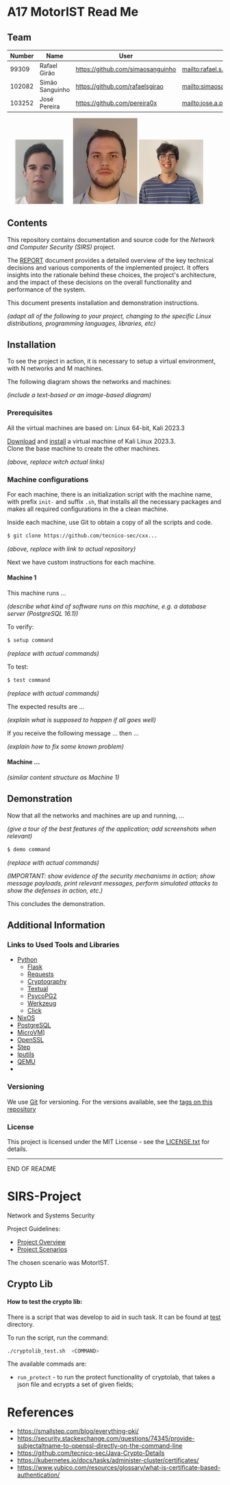 # A17 MotorIST Read Me

## Team

| Number | Name              | User                             | E-mail                              |
| -------|-------------------|----------------------------------| ------------------------------------|
| 99309  | Rafael Girão     | https://github.com/simaosanguinho   | <mailto:rafael.s.girao@tecnico.ulisboa.pt>   |
| 102082  | Simão Sanguinho      | https://github.com/rafaelsgirao    | <mailto:simaosanguinho@tecnico.ulisboa.pt>     |
| 103252  | José Pereira  | https://github.com/pereira0x | <mailto:jose.a.pereira@tecnico.ulisboa.pt> |


![Rafael](img/ist199309.png) ![Simão](img/ist1102082.png) ![José](img/ist1103252.png)


## Contents

This repository contains documentation and source code for the *Network and Computer Security (SIRS)* project.

The [REPORT](REPORT.md) document provides a detailed overview of the key technical decisions and various components of the implemented project.
It offers insights into the rationale behind these choices, the project's architecture, and the impact of these decisions on the overall functionality and performance of the system.

This document presents installation and demonstration instructions.

*(adapt all of the following to your project, changing to the specific Linux distributions, programming languages, libraries, etc)*

## Installation

To see the project in action, it is necessary to setup a virtual environment, with N networks and M machines.  

The following diagram shows the networks and machines:

*(include a text-based or an image-based diagram)*

### Prerequisites

All the virtual machines are based on: Linux 64-bit, Kali 2023.3  

[Download](https://...link_to_download_installation_media) and [install](https://...link_to_installation_instructions) a virtual machine of Kali Linux 2023.3.  
Clone the base machine to create the other machines.

*(above, replace witch actual links)*

### Machine configurations

For each machine, there is an initialization script with the machine name, with prefix `init-` and suffix `.sh`, that installs all the necessary packages and makes all required configurations in the a clean machine.

Inside each machine, use Git to obtain a copy of all the scripts and code.

```sh
$ git clone https://github.com/tecnico-sec/cxx...
```

*(above, replace with link to actual repository)*

Next we have custom instructions for each machine.

#### Machine 1

This machine runs ...

*(describe what kind of software runs on this machine, e.g. a database server (PostgreSQL 16.1))*

To verify:

```sh
$ setup command
```

*(replace with actual commands)*

To test:

```sh
$ test command
```

*(replace with actual commands)*

The expected results are ...

*(explain what is supposed to happen if all goes well)*

If you receive the following message ... then ...

*(explain how to fix some known problem)*

#### Machine ...

*(similar content structure as Machine 1)*

## Demonstration

Now that all the networks and machines are up and running, ...

*(give a tour of the best features of the application; add screenshots when relevant)*

```sh
$ demo command
```

*(replace with actual commands)*

*(IMPORTANT: show evidence of the security mechanisms in action; show message payloads, print relevant messages, perform simulated attacks to show the defenses in action, etc.)*

This concludes the demonstration.

## Additional Information

### Links to Used Tools and Libraries

- [Python](https://www.python.org/)
  - [Flask](https://flask.palletsprojects.com/)
  - [Requests](https://pypi.org/project/requests/)
  - [Cryptography](https://pycryptodome.readthedocs.io/)
  - [Textual](https://textual.textualize.io/)
  - [PsycoPG2](https://www.psycopg.org/)
  - [Werkzeug](https://werkzeug.palletsprojects.com/)
  - [Click](https://click.palletsprojects.com/)
- [NixOS](https://nixos.org/)
- [PostgreSQL](https://www.postgresql.org/)
- [MicroVM](https://github.com/astro/microvm.nix)]
- [OpenSSL](https://www.openssl.org/)
- [Step](https://smallstep.com/docs/step-ca/)
- [Iputils](https://github.com/iputils/iputils)
- [QEMU](https://www.qemu.org/)
- 

### Versioning

We use [Git](https://git-scm.com/) for versioning. For the versions available, see the [tags on this repository](https://github.com/tecnico-sec/A17-MotorIST)

### License

This project is licensed under the MIT License - see the [LICENSE.txt](LICENSE) for details.

----
END OF README






# SIRS-Project

Network and Systems Security

Project Guidelines:

- [Project Overview](https://github.com/tecnico-sec/Project-2025_1/blob/main/project_overview.md)
- [Project Scenarios](https://github.com/tecnico-sec/Project-2025_1/blob/main/project_scenarios.md)

The chosen scenario was MotorIST.

## Crypto Lib

#### How to test the crypto lib:

There is a script that was develop to aid in such task. It can be found at [test](./test) directory.

To run the script, run the command:

```bash
./cryptolib_test.sh  <COMMAND>
```

The available commads are:

- `run_protect` - to run the protect functionality of cryptolab, that takes a json file and ecrypts a set of given fields;

# References

- https://smallstep.com/blog/everything-pki/
- https://security.stackexchange.com/questions/74345/provide-subjectaltname-to-openssl-directly-on-the-command-line
- https://github.com/tecnico-sec/Java-Crypto-Details
- https://kubernetes.io/docs/tasks/administer-cluster/certificates/
- https://www.yubico.com/resources/glossary/what-is-certificate-based-authentication/
